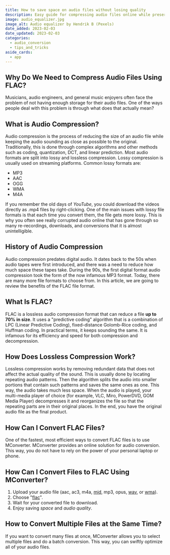 ```yaml
---
title: How to save space on audio files without losing quality
description: Easy guide for compressing audio files online while preserving the quality. Learn how FLAC works and the difference between lossy and lossless compression. Provides insights into some of the methods through which lossless compression is achieved.
image: audio_equalizer.jpg
image_alt: Audio equalizer by Hendrik B (Pexels)
date_added: 2023-02-03
date_updated: 2023-02-03
categories:
  - audio_conversion
  - tips_and_tricks
aside_cards:
  - app
---
```


## Why Do We Need to Compress Audio Files Using FLAC?
Musicians, audio engineers, and general music enjoyers often face the problem of not having enough storage for their audio files. One of the ways people deal with this problem is through what does that actually mean?

## What is Audio Compression?
Audio compression is the process of reducing the size of an audio file while keeping the audio sounding as close as possible to the original. Traditionally, this is done through complex algorithms and other methods such as coding, quantization, DCT, and linear prediction. Most audio formats are split into lossy and lossless compression. Lossy compression is usually used on streaming platforms. Common lossy formats are:

 - MP3
 - AAC
 - OGG
 - WMA
 - M4A

If you remember the old days of *YouTube*, you could download the videos directly as .mp4 files by right-clicking. One of the main issues with lossy file formats is that each time you convert them, the file gets more lossy. This is why you often see really corrupted audio online that has gone through so many re-recordings, downloads, and conversions that it is almost unintelligible. 

## History of Audio Compression
Audio compression predates digital audio. It dates back to the 50s when audio tapes were first introduced, and there was a need to reduce how much space these tapes take. During the 90s, the first digital format audio compression took the form of the now infamous MP3 format. Today, there are many more file formats to choose from. In this article, we are going to review the benefits of the FLAC file format.

## What Is FLAC?
FLAC is a lossless audio compression format that can reduce a file **up to 70% in size**. It uses a "predictive coding" algorithm that is a combination of LPC (Linear Predictive Coding), fixed-distance Golomb-Rice coding, and Huffman coding. In practical terms, it keeps sounding the same. It is infamous for its efficiency and speed for both compression and decompression.

## How Does Lossless Compression Work?
Lossless compression works by removing redundant data that does not affect the actual quality of the sound. This is usually done by locating repeating audio patterns. Then the algorithm splits the audio into smaller portions that contain such patterns and saves the same ones as one. This way, the audio takes much less space. When the audio is played, your multi-media player of choice (for example, VLC, Miro, PowerDVD, GOM Media Player) decompresses it and reorganizes the file so that the repeating parts are in their original places. In the end, you have the original audio file as the final product.   

## How Can I Convert FLAC Files?
One of the fastest, most efficient ways to convert FLAC files is to use MConverter. MConverter provides an online solution for audio conversion. This way, you do not have to rely on the power of your personal laptop or phone.

## How Can I Convert Files to FLAC Using MConverter?
1. Upload your audio file (aac, ac3, m4a, [mid](https://mconverter.eu/convert/mid/flac/), mp3, opus, [wav](https://mconverter.eu/convert/wav/flac/), or [wma](https://mconverter.eu/convert/wma/flac/)).
2. Choose "[flac](https://mconverter.eu/convert/to/flac/)".
3. Wait for your converted file to download.
4. Enjoy saving *space* and *audio quality*.

## How to Convert Multiple Files at the Same Time?
If you want to convert many files at once, MConverter allows you to select multiple files and do a batch conversion. This way, you can swiftly optimize all of your audio files.
